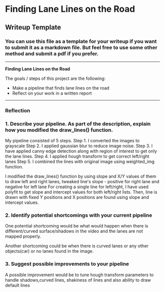 # **Finding Lane Lines on the Road** 

## Writeup Template

### You can use this file as a template for your writeup if you want to submit it as a markdown file. But feel free to use some other method and submit a pdf if you prefer.

---

**Finding Lane Lines on the Road**

The goals / steps of this project are the following:
* Make a pipeline that finds lane lines on the road
* Reflect on your work in a written report


[//]: # (Image References)

[image1]: ./examples/grayscale.jpg "Grayscale"

---

### Reflection

### 1. Describe your pipeline. As part of the description, explain how you modified the draw_lines() function.

My pipeline consisted of 5 steps. 
Step 1. I converted the images to grayscale
Step 2. I applied gaussian blur to reduce image noise.
Step 3. I have applied canny edge detection along with region of interest to get only the lane lines.
Step 4. I applied hough transform to get correct left/right lanes
Step 5. I combined the lines with original image using weighted_img function.

I modified the draw_lines() function by using slope and X/Y values of them to draw left and right lanes, tweaked line's slope - positive for right lane and negative for left lane
For creating a single line for left/right, I have used polyfit to get slope and intercept values for both left/right lists. 
Then, line is drawn with fixed Y positions and X positions are found using slope and intercept values.


### 2. Identify potential shortcomings with your current pipeline


One potential shortcoming would be what would happen when there is different/curved surface/shadows in the video and the lanes are not mapped properly.


Another shortcoming could be when there is curved lanes or any other objects(car) or no lanes found in the image.


### 3. Suggest possible improvements to your pipeline

A possible improvement would be to tune hough transform parameters to handle shadows,curved lines, shakiness of lines and also ability to draw default lines